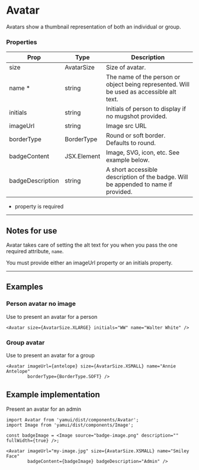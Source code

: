 # Avatar

Avatars show a thumbnail representation of both an individual or group. 


### Properties

| Prop | Type | Description |
| ---- | ---- | ----------- |
| size | AvatarSize| Size of avatar. |
| name * | string | The name of the person or object being represented. Will be used as accessible alt text. |
| initials | string | Initials of person to display if no mugshot provided. |
| imageUrl | string| Image src URL |
| borderType | BorderType| Round or soft border. Defaults to round. |
| badgeContent | JSX.Element | Image, SVG, icon, etc. See example below. |
| badgeDescription | string | A short accessible description of the badge. Will be appended to name if provided. |

* property is required

---

## Notes for use

Avatar takes care of setting the alt text for you when you pass the one required attribute, `name`.

You must provide either an imageUrl property or an initials property.

---

## Examples

### Person avatar no image

Use to present an avatar for a person

```
<Avatar size={AvatarSize.XLARGE} initials="WW" name="Walter White" />
```

### Group avatar

Use to present an avatar for a group

```
<Avatar imageUrl={antelope} size={AvatarSize.XSMALL} name="Annie Antelope"
        borderType={BorderType.SOFT} />
```

## Example implementation

Present an avatar for an admin

```
import Avatar from 'yamui/dist/components/Avatar';
import Image from 'yamui/dist/components/Image';

const badgeImage = <Image source="badge-image.png" description="" fullWidth={true} />;

<Avatar imageUrl="my-image.jpg" size={AvatarSize.XSMALL} name="Smiley Face"
        badgeContent={badgeImage} badgeDescription="Admin" />
```
